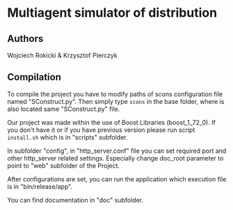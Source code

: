 # Multiagent simulator of distribution

## Authors
Wojciech Rokicki & Krzysztof Pierczyk

## Compilation
To compile the project you have to modify paths of scons configuration file named "SConstruct.py".
Then simply type ```scons``` in the base folder, where is also located same "SConstruct.py" file.

Our project was made within the use of Boost Libraries (boost_1_72_0). If you don't have it or if you have previous version please run script ```install.sh``` which is in "scripts" subfolder.

In subfolder "config", in "http_server.conf" file you can set required port and other http_server related settings.
Especially change doc_root parameter to point to "web" subfolder of the Project.

After configurations are set, you can run the application which execution file is in "bin/release/app".

You can find documentation in "doc" subfolder.
